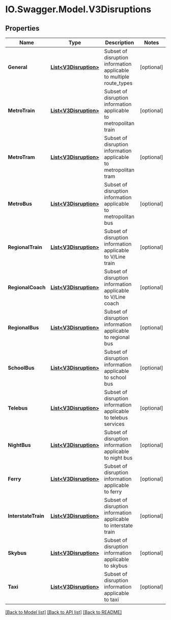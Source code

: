 # IO.Swagger.Model.V3Disruptions
## Properties

Name | Type | Description | Notes
------------ | ------------- | ------------- | -------------
**General** | [**List&lt;V3Disruption&gt;**](V3Disruption.md) | Subset of disruption information applicable to multiple route_types | [optional] 
**MetroTrain** | [**List&lt;V3Disruption&gt;**](V3Disruption.md) | Subset of disruption information applicable to metropolitan train | [optional] 
**MetroTram** | [**List&lt;V3Disruption&gt;**](V3Disruption.md) | Subset of disruption information applicable to metropolitan tram | [optional] 
**MetroBus** | [**List&lt;V3Disruption&gt;**](V3Disruption.md) | Subset of disruption information applicable to metropolitan bus | [optional] 
**RegionalTrain** | [**List&lt;V3Disruption&gt;**](V3Disruption.md) | Subset of disruption information applicable to V/Line train | [optional] 
**RegionalCoach** | [**List&lt;V3Disruption&gt;**](V3Disruption.md) | Subset of disruption information applicable to V/Line coach | [optional] 
**RegionalBus** | [**List&lt;V3Disruption&gt;**](V3Disruption.md) | Subset of disruption information applicable to regional bus | [optional] 
**SchoolBus** | [**List&lt;V3Disruption&gt;**](V3Disruption.md) | Subset of disruption information applicable to school bus | [optional] 
**Telebus** | [**List&lt;V3Disruption&gt;**](V3Disruption.md) | Subset of disruption information applicable to telebus services | [optional] 
**NightBus** | [**List&lt;V3Disruption&gt;**](V3Disruption.md) | Subset of disruption information applicable to night bus | [optional] 
**Ferry** | [**List&lt;V3Disruption&gt;**](V3Disruption.md) | Subset of disruption information applicable to ferry | [optional] 
**InterstateTrain** | [**List&lt;V3Disruption&gt;**](V3Disruption.md) | Subset of disruption information applicable to interstate train | [optional] 
**Skybus** | [**List&lt;V3Disruption&gt;**](V3Disruption.md) | Subset of disruption information applicable to skybus | [optional] 
**Taxi** | [**List&lt;V3Disruption&gt;**](V3Disruption.md) | Subset of disruption information applicable to taxi | [optional] 

[[Back to Model list]](../README.md#documentation-for-models) [[Back to API list]](../README.md#documentation-for-api-endpoints) [[Back to README]](../README.md)

